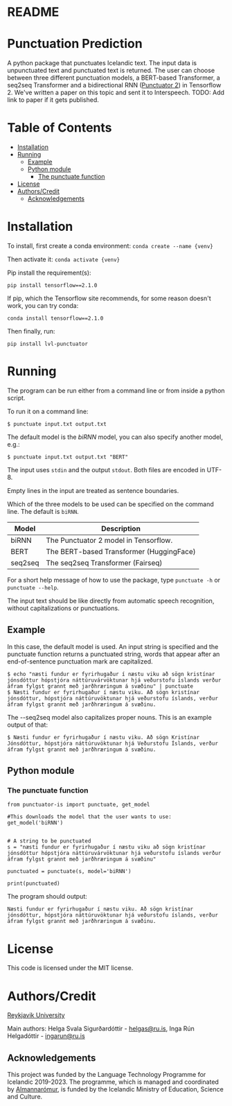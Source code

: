 # README

# Punctuation Prediction 
A python package that punctuates Icelandic text. The input data is unpunctuated text and punctuated text is returned. The user can choose between three different punctuation models, a BERT-based Transformer, a seq2seq Transformer and a bidirectional RNN ([Punctuator 2](www.github.com/ottokart/punctuator2)) in Tensorflow 2. We've written a paper on this topic and sent it to Interspeech. TODO: Add link to paper if it gets published.

# Table of Contents
- [Installation](#installation)
- [Running](#running)
  * [Example](#example)
  * [Python module](#python-module)
    + [The punctuate function](#the-punctuate-function)
- [License](#license)
- [Authors/Credit](#authors-credit)
  * [Acknowledgements](#acknowledgements)

# Installation

To install, first create a conda environment:
```conda create --name {venv}```

Then activate it:
```conda activate {venv}```

Pip install the requirement(s):

```pip install tensorflow==2.1.0```

If pip, which the Tensorflow site recommends, for some reason doesn't work, you can try conda:

```conda install tensorflow==2.1.0```

Then finally, run:

```pip install lvl-punctuator```

# Running

The program can be run either from a command line or from inside a python script. 

To run it on a command line:

```$ punctuate input.txt output.txt```

The default model is the *biRNN* model, you can also specify another model, e.g.:

```$ punctuate input.txt output.txt "BERT"```

The input uses `stdin` and the output `stdout`. Both files are encoded in UTF-8. 

Empty lines in the input are treated as sentence boundaries. 

Which of the three models to be used can be specified on the command line. The default is `biRNN`.

|Model|Description|
|---|---|
|biRNN|The Punctuator 2 model in Tensorflow.|
|BERT|The BERT-based Transformer (HuggingFace)|
|seq2seq|The seq2seq Transformer (Fairseq)|

For a short help message of how to use the package, type `punctuate -h` or `punctuate --help`.

The input text should be like directly from automatic speech recognition, without capitalizations or punctuations. 

## Example

In this case, the default model is used. An input string is specified and the punctuate function returns a punctuated string, words that appear after an end-of-sentence punctuation mark are capitalized.

```
$ echo "næsti fundur er fyrirhugaður í næstu viku að sögn kristínar jónsdóttur hópstjóra náttúruvárvöktunar hjá veðurstofu íslands verður áfram fylgst grannt með jarðhræringum á svæðinu" | punctuate
$ Næsti fundur er fyrirhugaður í næstu viku. Að sögn kristínar jónsdóttur, hópstjóra náttúruvöktunar hjá veðurstofu íslands, verður áfram fylgst grannt með jarðhræringum á svæðinu.
```
The --seq2seq model also capitalizes proper nouns. This is an example output of that:
```
$ Næsti fundur er fyrirhugaður í næstu viku. Að sögn Kristínar Jónsdóttur, hópstjóra náttúruvöktunar hjá Veðurstofu Íslands, verður áfram fylgst grannt með jarðhræringum á svæðinu.
```

## Python module

### The punctuate function

```
from punctuator-is import punctuate, get_model

#This downloads the model that the user wants to use:
get_model('biRNN')


# A string to be punctuated
s = "næsti fundur er fyrirhugaður í næstu viku að sögn kristínar jónsdóttur hópstjóra náttúruvárvöktunar hjá veðurstofu íslands verður áfram fylgst grannt með jarðhræringum á svæðinu"

punctuated = punctuate(s, model='biRNN')

print(punctuated)
```
The program should output:
```
Næsti fundur er fyrirhugaður í næstu viku. Að sögn kristínar jónsdóttur, hópstjóra náttúruvöktunar hjá veðurstofu íslands, verður áfram fylgst grannt með jarðhræringum á svæðinu.
```

# License
This code is licensed under the MIT license.

# Authors/Credit
[Reykjavik University](www.ru.is)

Main authors: Helga Svala Sigurðardóttir - helgas@ru.is, Inga Rún Helgadóttir - ingarun@ru.is

## Acknowledgements

This project was funded by the Language Technology Programme for Icelandic 2019-2023. The programme, which is managed and coordinated by [Almannarómur](https://almannaromur.is/), is funded by the Icelandic Ministry of Education, Science and Culture.
